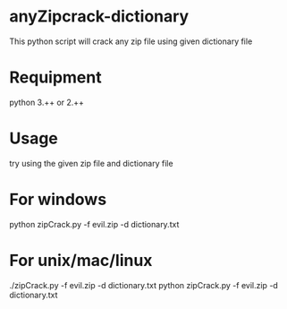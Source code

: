 # anyZipcrack-dictionary
This python script will crack any zip file using given dictionary file
# Requipment
python 3.++ or  2.++
# Usage
try using the given zip file and dictionary file
# For windows
python zipCrack.py -f evil.zip -d dictionary.txt
# For unix/mac/linux
./zipCrack.py -f evil.zip -d dictionary.txt
python zipCrack.py -f evil.zip -d dictionary.txt

